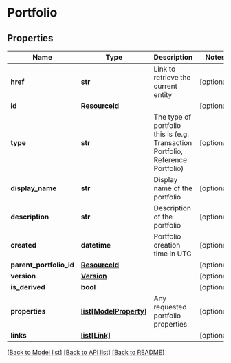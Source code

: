 # Portfolio

## Properties
Name | Type | Description | Notes
------------ | ------------- | ------------- | -------------
**href** | **str** | Link to retrieve the current entity | [optional] 
**id** | [**ResourceId**](ResourceId.md) |  | [optional] 
**type** | **str** | The type of portfolio this is (e.g. Transaction Portfolio, Reference  Portfolio) | [optional] 
**display_name** | **str** | Display name of the portfolio | [optional] 
**description** | **str** | Description of the portfolio | [optional] 
**created** | **datetime** | Portfolio creation time in UTC | [optional] 
**parent_portfolio_id** | [**ResourceId**](ResourceId.md) |  | [optional] 
**version** | [**Version**](Version.md) |  | [optional] 
**is_derived** | **bool** |  | [optional] 
**properties** | [**list[ModelProperty]**](ModelProperty.md) | Any requested portfolio properties | [optional] 
**links** | [**list[Link]**](Link.md) |  | [optional] 

[[Back to Model list]](../README.md#documentation-for-models) [[Back to API list]](../README.md#documentation-for-api-endpoints) [[Back to README]](../README.md)


